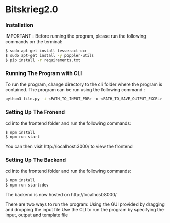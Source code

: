 # Bitskrieg2.0

### Installation
IMPORTANT : Before running the program, please run the following commands on the terminal:

```sh
$ sudo apt-get install tesseract-ocr
$ sudo apt-get install -y poppler-utils
$ pip install -r requirements.txt
```

### Running The Program with CLI
To run the program, change directory to the cli folder where the program is contained. 
The program can be run using the following command :
```sh
python3 file.py -i <PATH_TO_INPUT_PDF> -o <PATH_TO_SAVE_OUTPUT_EXCEL>
```

### Setting Up The Fronend

cd into the frontend folder and run the following commands:
```sh
$ npm install
$ npm run start
```
You can then visit http://localhost:3000/ to view the frontend

### Setting Up The Backend

cd into the frontend folder and run the following commands:
```sh
$ npm install
$ npm run start:dev
```

The backend is now hosted on http://localhost:8000/

There are two ways to run the program:
Using the GUI provided by dragging and dropping the input file
Use the CLI to run the program by specifying the input, output and template file 


